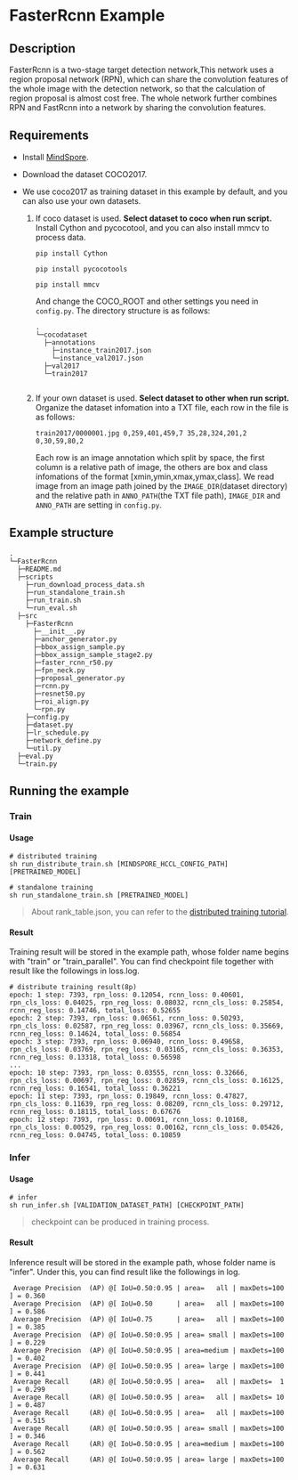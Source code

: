 # FasterRcnn Example
 
## Description
 
FasterRcnn is a two-stage target detection network,This network uses a region proposal network (RPN), which can share the convolution features of the whole image with the detection network, so that the calculation of region proposal is almost cost free. The whole network further combines RPN and FastRcnn into a network by sharing the convolution features.

## Requirements

- Install [MindSpore](https://www.mindspore.cn/install/en).

- Download the dataset COCO2017.

- We use coco2017 as training dataset in this example by default, and you can also use your own datasets.

    1. If coco dataset is used. **Select dataset to coco when run script.**
        Install Cython and pycocotool, and you can also install mmcv to process data.

        ```
        pip install Cython

        pip install pycocotools

        pip install mmcv
        ```
        And change the COCO_ROOT and other settings you need in `config.py`. The directory structure is as follows:


        ```
        .
        └─cocodataset
          ├─annotations
            ├─instance_train2017.json
            └─instance_val2017.json
          ├─val2017
          └─train2017
    
        ```

    2. If your own dataset is used. **Select dataset to other when run script.**
        Organize the dataset infomation into a TXT file, each row in the file is as follows:

        ```
        train2017/0000001.jpg 0,259,401,459,7 35,28,324,201,2 0,30,59,80,2
        ```

        Each row is an image annotation which split by space, the first column is a relative path of image, the others are box and class infomations of the format [xmin,ymin,xmax,ymax,class]. We read image from an image path joined by the `IMAGE_DIR`(dataset directory) and the relative path in `ANNO_PATH`(the TXT file path), `IMAGE_DIR` and `ANNO_PATH` are setting in `config.py`. 


## Example structure
 
```shell
.
└─FasterRcnn      
  ├─README.md
  ├─scripts
    ├─run_download_process_data.sh       
    ├─run_standalone_train.sh
    ├─run_train.sh
    └─run_eval.sh
  ├─src
    ├─FasterRcnn
      ├─__init__.py
      ├─anchor_generator.py
      ├─bbox_assign_sample.py
      ├─bbox_assign_sample_stage2.py
      ├─faster_rcnn_r50.py
      ├─fpn_neck.py
      ├─proposal_generator.py
      ├─rcnn.py
      ├─resnet50.py
      ├─roi_align.py
      └─rpn.py
    ├─config.py
    ├─dataset.py
    ├─lr_schedule.py
    ├─network_define.py
    └─util.py
  ├─eval.py
  └─train.py
```

## Running the example

### Train
 
#### Usage

```
# distributed training
sh run_distribute_train.sh [MINDSPORE_HCCL_CONFIG_PATH] [PRETRAINED_MODEL]
 
# standalone training
sh run_standalone_train.sh [PRETRAINED_MODEL]
```
 
> About rank_table.json, you can refer to the [distributed training tutorial](https://www.mindspore.cn/tutorial/en/master/advanced_use/distributed_training.html).

#### Result
 
Training result will be stored in the example path, whose folder name begins with "train" or "train_parallel". You can find checkpoint file together with result like the followings in loss.log.

 
```
# distribute training result(8p)
epoch: 1 step: 7393, rpn_loss: 0.12054, rcnn_loss: 0.40601, rpn_cls_loss: 0.04025, rpn_reg_loss: 0.08032, rcnn_cls_loss: 0.25854, rcnn_reg_loss: 0.14746, total_loss: 0.52655
epoch: 2 step: 7393, rpn_loss: 0.06561, rcnn_loss: 0.50293, rpn_cls_loss: 0.02587, rpn_reg_loss: 0.03967, rcnn_cls_loss: 0.35669, rcnn_reg_loss: 0.14624, total_loss: 0.56854
epoch: 3 step: 7393, rpn_loss: 0.06940, rcnn_loss: 0.49658, rpn_cls_loss: 0.03769, rpn_reg_loss: 0.03165, rcnn_cls_loss: 0.36353, rcnn_reg_loss: 0.13318, total_loss: 0.56598
...
epoch: 10 step: 7393, rpn_loss: 0.03555, rcnn_loss: 0.32666, rpn_cls_loss: 0.00697, rpn_reg_loss: 0.02859, rcnn_cls_loss: 0.16125, rcnn_reg_loss: 0.16541, total_loss: 0.36221
epoch: 11 step: 7393, rpn_loss: 0.19849, rcnn_loss: 0.47827, rpn_cls_loss: 0.11639, rpn_reg_loss: 0.08209, rcnn_cls_loss: 0.29712, rcnn_reg_loss: 0.18115, total_loss: 0.67676
epoch: 12 step: 7393, rpn_loss: 0.00691, rcnn_loss: 0.10168, rpn_cls_loss: 0.00529, rpn_reg_loss: 0.00162, rcnn_cls_loss: 0.05426, rcnn_reg_loss: 0.04745, total_loss: 0.10859
```

### Infer
 
#### Usage
 
```
# infer
sh run_infer.sh [VALIDATION_DATASET_PATH] [CHECKPOINT_PATH]
```
 
> checkpoint can be produced in training process.

#### Result
 
Inference result will be stored in the example path, whose folder name is "infer". Under this, you can find result like the followings in log.
 
```
 Average Precision  (AP) @[ IoU=0.50:0.95 | area=   all | maxDets=100 ] = 0.360
 Average Precision  (AP) @[ IoU=0.50      | area=   all | maxDets=100 ] = 0.586
 Average Precision  (AP) @[ IoU=0.75      | area=   all | maxDets=100 ] = 0.385
 Average Precision  (AP) @[ IoU=0.50:0.95 | area= small | maxDets=100 ] = 0.229
 Average Precision  (AP) @[ IoU=0.50:0.95 | area=medium | maxDets=100 ] = 0.402
 Average Precision  (AP) @[ IoU=0.50:0.95 | area= large | maxDets=100 ] = 0.441
 Average Recall     (AR) @[ IoU=0.50:0.95 | area=   all | maxDets=  1 ] = 0.299
 Average Recall     (AR) @[ IoU=0.50:0.95 | area=   all | maxDets= 10 ] = 0.487
 Average Recall     (AR) @[ IoU=0.50:0.95 | area=   all | maxDets=100 ] = 0.515
 Average Recall     (AR) @[ IoU=0.50:0.95 | area= small | maxDets=100 ] = 0.346
 Average Recall     (AR) @[ IoU=0.50:0.95 | area=medium | maxDets=100 ] = 0.562
 Average Recall     (AR) @[ IoU=0.50:0.95 | area= large | maxDets=100 ] = 0.631
```
